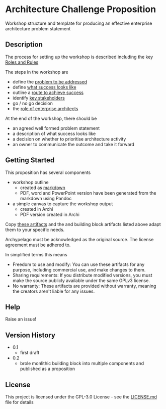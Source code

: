 # Architecture Challenge Proposition

Workshop structure and template for producing an effective enterprise architecture problem statement

## Description

The process for setting up the workshop is described including the key [Roles and Rules](https://github.com/Open-Archypelago/Archypelago/tree/main/building-blocks/Roles-Rules)

The steps in the workshop are

- define the [problem to be addressed](https://github.com/Open-Archypelago/Archypelago/tree/main/building-blocks/problem-statement)
- define [what success looks like](https://github.com/Open-Archypelago/Archypelago/tree/main/building-blocks/what-good-looks-like)
- outline a [route to achieve success](https://github.com/Open-Archypelago/Archypelago/tree/main/building-blocks/route-to-success)
- identify [key stakeholders](https://github.com/Open-Archypelago/Archypelago/tree/main/building-blocks/stakeholders)
- go / no go decision
- the [role of enterprise architects](https://github.com/Open-Archypelago/Archypelago/tree/main/building-blocks/Architect-Value)

At the end of the workshop, there should be

- an agreed well formed problem statement
- a description of what success looks like
- a decision on whether to prioritise architecture activity
- an owner to communicate the outcome and take it forward

## Getting Started

This proposition has several components

- workshop outline
    - created as [markdown](https://github.com/adam-p/markdown-here/wiki/Markdown-Cheatsheet)
    - PDF, word and PowerPoint version have been generated from the markdown using Pandoc
- a simple canvas to capture the workshop output
    - created in Archi
    - PDF version created in Archi

Copy [these artifacts](https://github.com/Open-Archypelago/Archypelago/tree/main/propositions/architecture-challenge) and the and building block artifacts listed above adapt them to your specific needs.

Archypelago must be acknowledged as the original source. The license agreement must be adhered to.

In simplified terms this means

- Freedom to use and modify: You can use these artifacts for any purpose, including commercial use, and make changes to them.
 - Sharing requirements: If you distribute modified versions, you must make the source publicly available under the same GPLv3 license.
- No warranty: These artifacts are provided without warranty, meaning the creators aren't liable for any issues.

## Help

Raise an issue!

## Version History

* 0.1
    * first draft
* 0.2
    * brole monlithic building block into multiple components and published as a proposition

## License

This project is licensed under the GPL-3.0 License - see the [LICENSE.md](https://github.com/Open-Archypelago/Archypelago/blob/main/LICENSE) file for details

